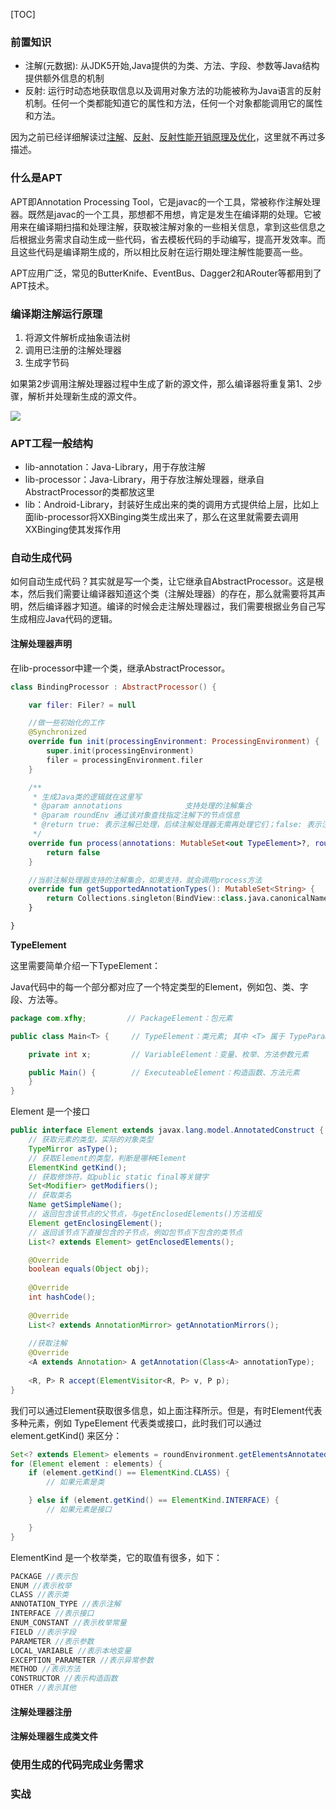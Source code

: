[TOC]


### 前置知识

- 注解(元数据): 从JDK5开始,Java提供的为类、方法、字段、参数等Java结构提供额外信息的机制
- 反射: 运行时动态地获取信息以及调用对象方法的功能被称为Java语言的反射机制。任何一个类都能知道它的属性和方法，任何一个对象都能调用它的属性和方法。

因为之前已经详细解读过[注解](https://github.com/xfhy/Android-Notes/blob/master/Blogs/Java/%E5%9F%BA%E7%A1%80/%E6%B3%A8%E8%A7%A3.md)、[反射](https://github.com/xfhy/Android-Notes/blob/master/Blogs/Java/%E5%9F%BA%E7%A1%80/%E5%8F%8D%E5%B0%84.md)、[反射性能开销原理及优化](https://github.com/xfhy/Android-Notes/blob/master/Blogs/Java/%E5%9F%BA%E7%A1%80/%E5%8F%8D%E5%B0%84%E6%80%A7%E8%83%BD%E5%BC%80%E9%94%80%E5%8E%9F%E7%90%86%E5%8F%8A%E4%BC%98%E5%8C%96.md)，这里就不再过多描述。

### 什么是APT

APT即Annotation Processing Tool，它是javac的一个工具，常被称作注解处理器。既然是javac的一个工具，那想都不用想，肯定是发生在编译期的处理。它被用来在编译期扫描和处理注解，获取被注解对象的一些相关信息，拿到这些信息之后根据业务需求自动生成一些代码，省去模板代码的手动编写，提高开发效率。而且这些代码是编译期生成的，所以相比反射在运行期处理注解性能要高一些。

APT应用广泛，常见的ButterKnife、EventBus、Dagger2和ARouter等都用到了APT技术。

### 编译期注解运行原理

1. 将源文件解析成抽象语法树
2. 调用已注册的注解处理器
3. 生成字节码

如果第2步调用注解处理器过程中生成了新的源文件，那么编译器将重复第1、2步骤，解析并处理新生成的源文件。

![](https://raw.githubusercontent.com/xfhy/Android-Notes/master/Images/%E6%B3%A8%E8%A7%A3%E8%BF%90%E8%A1%8C%E5%8E%9F%E7%90%86.png)

### APT工程一般结构

- lib-annotation：Java-Library，用于存放注解
- lib-processor：Java-Library，用于存放注解处理器，继承自AbstractProcessor的类都放这里
- lib：Android-Library，封装好生成出来的类的调用方式提供给上层，比如上面lib-processor将XXBinging类生成出来了，那么在这里就需要去调用XXBinging使其发挥作用

### 自动生成代码

如何自动生成代码？其实就是写一个类，让它继承自AbstractProcessor。这是根本，然后我们需要让编译器知道这个类（注解处理器）的存在，那么就需要将其声明，然后编译器才知道。编译的时候会走注解处理器过，我们需要根据业务自己写生成相应Java代码的逻辑。

#### 注解处理器声明

在lib-processor中建一个类，继承AbstractProcessor。

```kotlin
class BindingProcessor : AbstractProcessor() {

    var filer: Filer? = null

    //做一些初始化的工作
    @Synchronized
    override fun init(processingEnvironment: ProcessingEnvironment) {
        super.init(processingEnvironment)
        filer = processingEnvironment.filer
    }

    /**
     * 生成Java类的逻辑就在这里写
     * @param annotations              支持处理的注解集合
     * @param roundEnv 通过该对象查找指定注解下的节点信息
     * @return true: 表示注解已处理，后续注解处理器无需再处理它们；false: 表示注解未处理，可能要求后续注解处理器处理
     */
    override fun process(annotations: MutableSet<out TypeElement>?, roundEnv: RoundEnvironment): Boolean {
        return false
    }

    //当前注解处理器支持的注解集合，如果支持，就会调用process方法
    override fun getSupportedAnnotationTypes(): MutableSet<String> {
        return Collections.singleton(BindView::class.java.canonicalName)
    }

}
```

**TypeElement**

这里需要简单介绍一下TypeElement：

Java代码中的每一个部分都对应了一个特定类型的Element，例如包、类、字段、方法等。

```java
package com.xfhy;         // PackageElement：包元素

public class Main<T> {     // TypeElement：类元素; 其中 <T> 属于 TypeParameterElement 泛型元素

    private int x;         // VariableElement：变量、枚举、方法参数元素

    public Main() {        // ExecuteableElement：构造函数、方法元素
    }
}
```

Element 是一个接口

```java
public interface Element extends javax.lang.model.AnnotatedConstruct {
    // 获取元素的类型，实际的对象类型
    TypeMirror asType();
    // 获取Element的类型，判断是哪种Element
    ElementKind getKind();
    // 获取修饰符，如public static final等关键字
    Set<Modifier> getModifiers();
    // 获取类名
    Name getSimpleName();
    // 返回包含该节点的父节点，与getEnclosedElements()方法相反
    Element getEnclosingElement();
    // 返回该节点下直接包含的子节点，例如包节点下包含的类节点
    List<? extends Element> getEnclosedElements();

    @Override
    boolean equals(Object obj);
  
    @Override
    int hashCode();
  
    @Override
    List<? extends AnnotationMirror> getAnnotationMirrors();
  
    //获取注解
    @Override
    <A extends Annotation> A getAnnotation(Class<A> annotationType);
  
    <R, P> R accept(ElementVisitor<R, P> v, P p);
}
```

我们可以通过Element获取很多信息，如上面注释所示。但是，有时Element代表多种元素，例如 TypeElement 代表类或接口，此时我们可以通过 element.getKind() 来区分：

```java
Set<? extends Element> elements = roundEnvironment.getElementsAnnotatedWith(AptAnnotation.class);
for (Element element : elements) {
    if (element.getKind() == ElementKind.CLASS) {
        // 如果元素是类

    } else if (element.getKind() == ElementKind.INTERFACE) {
        // 如果元素是接口

    }
}
```

ElementKind 是一个枚举类，它的取值有很多，如下：

```java
PACKAGE	//表示包
ENUM //表示枚举
CLASS //表示类
ANNOTATION_TYPE	//表示注解
INTERFACE //表示接口
ENUM_CONSTANT //表示枚举常量
FIELD //表示字段
PARAMETER //表示参数
LOCAL_VARIABLE //表示本地变量
EXCEPTION_PARAMETER //表示异常参数
METHOD //表示方法
CONSTRUCTOR //表示构造函数
OTHER //表示其他
```

#### 注解处理器注册
#### 注解处理器生成类文件

### 使用生成的代码完成业务需求

### 实战
